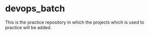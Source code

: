 # devops_batch
This is the practice repository in which the projects which is used to practice will be added.
